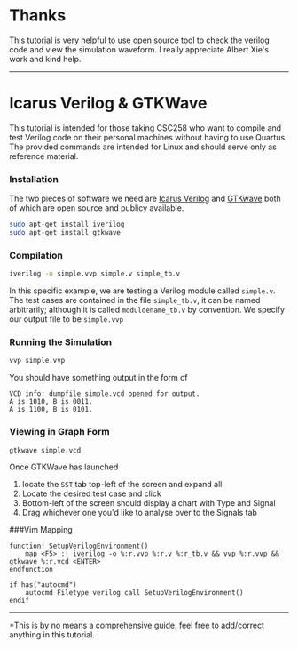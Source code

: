 # Thanks
This tutorial is very helpful to use open source tool to check the verilog code and view the simulation waveform. 
 I really appreciate Albert Xie's work and kind help. 

 ---

# Icarus Verilog & GTKWave
This tutorial is intended for those taking CSC258 who want to compile and test Verilog code on their personal machines without having to use Quartus. The provided commands are intended for Linux and should serve only as reference material. 

### Installation 
The two pieces of software we need are [Icarus Verilog](http://iverilog.icarus.com/) and [GTKwave](http://gtkwave.sourceforge.net/) both of which are open source and publicy available. 
```bash
sudo apt-get install iverilog
sudo apt-get install gtkwave
```

### Compilation
```bash
iverilog -o simple.vvp simple.v simple_tb.v
```
In this specific example, we are testing a Verilog module called `simple.v`. The test cases are contained in the file `simple_tb.v`, it can be named arbitrarily; although it is called `moduldename_tb.v` by convention. We specify our output file to be `simple.vvp`

### Running the Simulation
```bash
vvp simple.vvp
```
You should have something output in the form of 
```
VCD info: dumpfile simple.vcd opened for output.
A is 1010, B is 0011.
A is 1100, B is 0101.
```

### Viewing in Graph Form
```bash
gtkwave simple.vcd
```
Once GTKWave has launched
  1. locate the `SST` tab top-left of the screen and expand all
  2. Locate the desired test case and click
  3. Bottom-left of the screen should display a chart with Type and Signal
  4. Drag whichever one you'd like to analyse over to the Signals tab

###Vim Mapping
```vim
function! SetupVerilogEnvironment()
	map <F5> :! iverilog -o %:r.vvp %:r.v %:r_tb.v && vvp %:r.vvp && gtkwave %:r.vcd <ENTER>
endfunction

if has("autocmd")
	autocmd Filetype verilog call SetupVerilogEnvironment()
endif
```

***
*This is by no means a comprehensive guide, feel free to add/correct anything in this tutorial.
